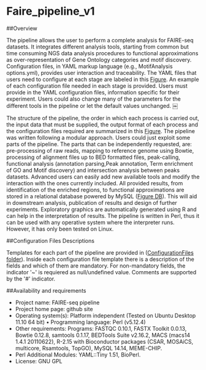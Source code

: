 Faire_pipeline_v1
=================

##Overview

The pipeline allows the user to perform a complete analysis for FAIRE-seq datasets. It integrates different analysis tools, starting from common but time consuming NGS data analysis procedures to functional approximations as over-representation of Gene Ontology categories and motif discovery.
Configuration files, in YAML markup language (e.g., MotifAnalysis options.yml), provides user interaction and traceability. The YAML files that users need to configure at each stage are labeled in this [Figure](http://bce-user-004.uniandes.edu.co/FAIRE_ARAB/pipeline.png). An example of each configuration file needed in each stage is provided. Users must provide in the YAML configuration files, information specific for their experiment. Users could also change many of the parameters for the different tools in the pipeline or let the default values unchanged.
￼

The structure of the pipeline, the order in which each process is carried out, the input data that must be supplied, the output format of each process and the configuration files required are summarized in this [Figure](http://bce-user-004.uniandes.edu.co/FAIRE_ARAB/pipeline.png). The pipeline was written following a modular approach. Users could just exploit some parts of the pipeline. The parts that can be independently requested, are: pre-processing of raw reads, mapping to reference genome using Bowtie, processing of alignment files up to BED formatted files, peak-calling, functional analysis (annotation parsing,Peak annotation, Term enrichment of GO and Motif discovery) and intersection analysis between peaks datasets. Advanced users can easily add new available tools and modify the interaction with the ones currently included.
All provided results, from identification of the enriched regions, to functional approximations are stored in a relational database powered by MySQL ([Figure DB](http://bce-user-004.uniandes.edu.co/FAIRE_ARAB/DB_structure.png)). This will aid in downstream analysis, publication of results and design of further experiments. Exploratory graphics are automatically generated using R and can help in the interpretation of results.
The pipeline is written in Perl, thus it can be used with any operative system where the interpreter runs. However, it has only been tested on Linux.

##Configuration Files Descriptions

Templates for each part of the pipeline are provided in ([ConfigurationFiles folder](https://github.com/daugo/Faire_pipeline_v1/tree/master/ConfigurationFiles)). Inside each configuration file template there is a description of the fields and which of them are mandatory. For non-mandatory fields, the indicator '~'  is requiered as  null/undefined value. Comments are supported by the '#' indicator.

##Availability and requirements
* Project name: FAIRE-seq pipeline
* Project home page: github site
* Operating system(s): Platform independent (Tested on Ubuntu Desktop 11.10 64 bit) • Programming language: Perl (v5.12.4)
* Other requirements: Programs: FASTQC 0.10.1, FASTX Toolkit 0.0.13, Bowtie 0.12.8, samtools 0.1.17, BEDTools Suite v2.16.2, MACS (macs14 1.4.1 20110622), R-2.15 with Bioconductor packages (CSAR, MOSAiCS, multicore, Rsamtools, TopGO), MySQL 14.14, MEME-CHIP.
* Perl Additional Modules: YAML::Tiny 1.51, BioPerl. 
* License: GNU GPL
